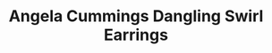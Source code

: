 ---
title: Angela Cummings Dangling Swirl Earrings
description: |
  Swirls of Diamonds flow artfully like rolling waves in these elegant drop earrings, culminating in golden South Sea Pearls.
specs: |
  16.1 - 13.7mm Golden South Sea Cultured Pearls with 5.49 carats of White Diamonds, set in Platinum and 18K White Gold.
images:
  - image_path: /uploads/angela-cummings-for-assael-dangling-swirl-earrings.png
_category:
order_number: 11
categories:
  - earrings
---
